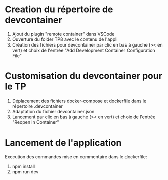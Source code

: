 # Creation du répertoire de devcontainer

1. Ajout du plugin "remote container" dans VSCode
2. Ouverture du folder TP8 avec le contenu de l'appli
3. Création des fichiers pour devcontainer par clic en bas à gauche (>< en vert) et choix de l'entrée "Add Development Container Configuration File"

# Customisation du devcontainer pour le TP 

1. Déplacement des fichiers docker-compose et dockerfile dans le répertoire .devcontainer
2. Adaptation du fichier devcontainer.json
3. Lancement par clic en bas à gauche (>< en vert) et choix de l'entrée "Reopen in Container"

# Lancement de l'application

Execution des commandes mise en commentaire dans le dockerfile:

1. npm install
2. npm run dev


